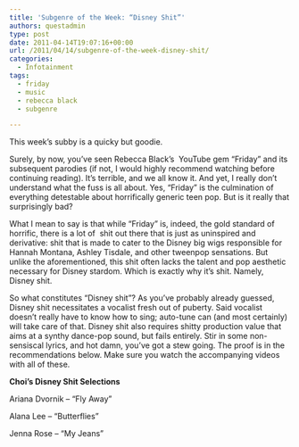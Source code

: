 ```yaml
---
title: 'Subgenre of the Week: “Disney Shit”'
authors: questadmin
type: post
date: 2011-04-14T19:07:16+00:00
url: /2011/04/14/subgenre-of-the-week-disney-shit/
categories:
  - Infotainment
tags:
  - friday
  - music
  - rebecca black
  - subgenre

---
```

This week’s subby is a quicky but goodie.

Surely, by now, you’ve seen Rebecca Black’s  YouTube gem “Friday” and its subsequent parodies (if not, I would highly recommend watching before continuing reading). It’s terrible, and we all know it. And yet, I really don’t understand what the fuss is all about. Yes, “Friday” is the culmination of everything detestable about horrifically generic teen pop. But is it really that surprisingly bad?

What I mean to say is that while “Friday” is, indeed, the gold standard of horrific, there is a lot of  shit out there that is just as uninspired and derivative: shit that is made to cater to the Disney big wigs responsible for Hannah Montana, Ashley Tisdale, and other tweenpop sensations. But unlike the aforementioned, this shit often lacks the talent and pop aesthetic necessary for Disney stardom. Which is exactly why it’s shit. Namely, Disney shit.

So what constitutes “Disney shit”? As you’ve probably already guessed, Disney shit necessitates a vocalist fresh out of puberty. Said vocalist doesn’t really have to know how to sing; auto-tune can (and most certainly) will take care of that. Disney shit also requires shitty production value that aims at a synthy dance-pop sound, but fails entirely. Stir in some non-sensiscal lyrics, and hot damn, you’ve got a stew going. The proof is in the recommendations below. Make sure you watch the accompanying videos with all of these.

**Choi’s Disney Shit Selections**

Ariana Dvornik &#8211; “Fly Away”
  
Alana Lee &#8211; “Butterflies”
  
Jenna Rose &#8211; “My Jeans”